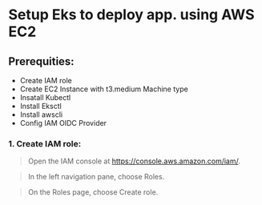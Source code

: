 # Setup Eks to deploy app. using AWS EC2

## Prerequities:
   - Create IAM role
   - Create EC2 Instance with t3.medium Machine type
   - Insatall Kubectl
   - Install Eksctl
   - Install awscli
   - Config IAM OIDC Provider
### 1. Create IAM role:
>  Open the IAM console at https://console.aws.amazon.com/iam/.

> In the left navigation pane, choose Roles.

> On the Roles page, choose Create role.

> 

